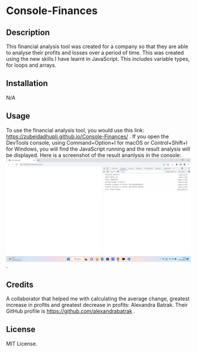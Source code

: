 # Console-Finances

## Description

This financial analysis tool was created for a company so that they are able to analyse their profits and losses over a period of time. This was created using the new skills I have learnt in JavaScript. This includes variable types, for loops and arrays.

## Installation

N/A

## Usage

To use the financial analysis tool, you would use this link: https://zubeidadhupli.github.io/Console-Finances/ . If you open the DevTools console, using Command+Option+I for macOS or Control+Shift+I for Windows, you will find the JavaScript running and the result analysis will be displayed. Here is a screenshot of the result ananlysis in the console: ![image of result ananlysis](image/result-analysis.png) .

## Credits

A collaborator that helped me with calculating the average change, greatest increase in profits and greatest decrease in profits: Alexandra Batrak. Their GitHub profile is https://github.com/alexandrabatrak .

## License

MIT License.